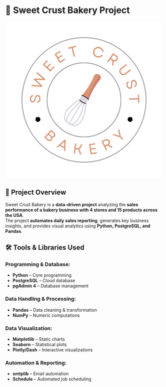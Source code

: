 # 🍞 Sweet Crust Bakery Project  

<p align="center">
  <img src="https://github.com/najirh/py_bootcampb1_db/blob/main/day6-sc-bakery-project/sc_logo.png" alt="Bakery Image">
</p>  

## 📌 Project Overview  
Sweet Crust Bakery is a **data-driven project** analyzing the **sales performance of a bakery business with 4 stores and 15 products across the USA**.  
The project **automates daily sales reporting**, generates key business insights, and provides visual analytics using **Python, PostgreSQL, and Pandas**.  

## 🛠️ Tools & Libraries Used  
### **Programming & Database:**  
- **Python** – Core programming  
- **PostgreSQL** – Cloud database  
- **pgAdmin 4** – Database management  

### **Data Handling & Processing:**  
- **Pandas** – Data cleaning & transformation  
- **NumPy** – Numeric computations  

### **Data Visualization:**  
- **Matplotlib** – Static charts  
- **Seaborn** – Statistical plots  
- **Plotly/Dash** – Interactive visualizations  

### **Automation & Reporting:**  
- **smtplib** – Email automation  
- **Schedule** – Automated job scheduling  


